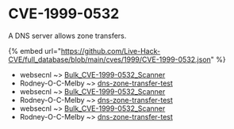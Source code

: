 # CVE-1999-0532

A DNS server allows zone transfers.

{% embed url="https://github.com/Live-Hack-CVE/full_database/blob/main/cves/1999/CVE-1999-0532.json" %}


* websecnl ~> [Bulk_CVE-1999-0532_Scanner](https://www.alice-snow.ru/1999/database/cve-1999-0532/bulk_cve-1999-0532_scanner-websecnl)
* Rodney-O-C-Melby ~> [dns-zone-transfer-test](https://www.alice-snow.ru/1999/database/cve-1999-0532/dns-zone-transfer-test-rodney-o-c-melby)
* websecnl ~> [Bulk_CVE-1999-0532_Scanner](https://www.alice-snow.ru/1999/database/cve-1999-0532/bulk_cve-1999-0532_scanner-websecnl)
* Rodney-O-C-Melby ~> [dns-zone-transfer-test](https://www.alice-snow.ru/1999/database/cve-1999-0532/dns-zone-transfer-test-rodney-o-c-melby)
* websecnl ~> [Bulk_CVE-1999-0532_Scanner](https://www.alice-snow.ru/1999/database/cve-1999-0532/bulk_cve-1999-0532_scanner-websecnl)
* Rodney-O-C-Melby ~> [dns-zone-transfer-test](https://www.alice-snow.ru/1999/database/cve-1999-0532/dns-zone-transfer-test-rodney-o-c-melby)